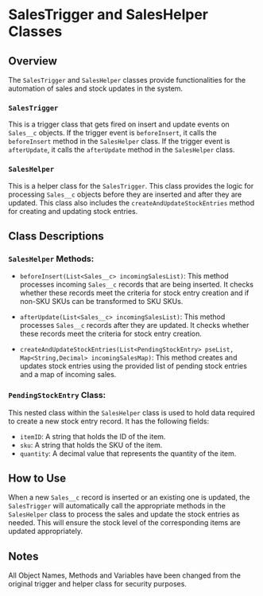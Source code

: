 # SalesTrigger and SalesHelper Classes

## Overview

The `SalesTrigger` and `SalesHelper` classes provide functionalities for the automation of sales and stock updates in the system.

### `SalesTrigger` 

This is a trigger class that gets fired on insert and update events on `Sales__c` objects. If the trigger event is `beforeInsert`, it calls the `beforeInsert` method in the `SalesHelper` class. If the trigger event is `afterUpdate`, it calls the `afterUpdate` method in the `SalesHelper` class.

### `SalesHelper` 

This is a helper class for the `SalesTrigger`. This class provides the logic for processing `Sales__c` objects before they are inserted and after they are updated. This class also includes the `createAndUpdateStockEntries` method for creating and updating stock entries.

## Class Descriptions

### `SalesHelper` Methods:

- `beforeInsert(List<Sales__c> incomingSalesList)`: This method processes incoming `Sales__c` records that are being inserted. It checks whether these records meet the criteria for stock entry creation and if non-SKU SKUs can be transformed to SKU SKUs.

- `afterUpdate(List<Sales__c> incomingSalesList)`: This method processes `Sales__c` records after they are updated. It checks whether these records meet the criteria for stock entry creation.

- `createAndUpdateStockEntries(List<PendingStockEntry> pseList, Map<String,Decimal> incomingSalesMap)`: This method creates and updates stock entries using the provided list of pending stock entries and a map of incoming sales.

### `PendingStockEntry` Class:

This nested class within the `SalesHelper` class is used to hold data required to create a new stock entry record. It has the following fields:

- `itemID`: A string that holds the ID of the item.
- `sku`: A string that holds the SKU of the item.
- `quantity`: A decimal value that represents the quantity of the item.

## How to Use

When a new `Sales__c` record is inserted or an existing one is updated, the `SalesTrigger` will automatically call the appropriate methods in the `SalesHelper` class to process the sales and update the stock entries as needed. This will ensure the stock level of the corresponding items are updated appropriately.

## Notes

All Object Names, Methods and Variables have been changed from the original trigger and helper class for security purposes.
